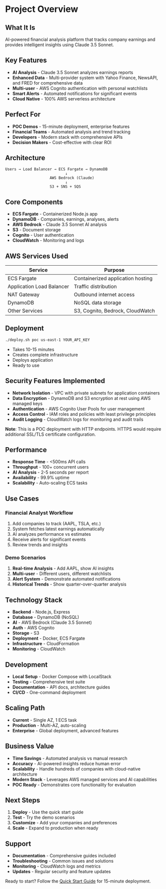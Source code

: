 # Project Overview

## What It Is

AI-powered financial analysis platform that tracks company earnings and provides intelligent insights using Claude 3.5 Sonnet.

## Key Features

- **AI Analysis** - Claude 3.5 Sonnet analyzes earnings reports
- **Enhanced Data** - Multi-provider system with Yahoo Finance, NewsAPI, and FRED for comprehensive data
- **Multi-user** - AWS Cognito authentication with personal watchlists
- **Smart Alerts** - Automated notifications for significant events
- **Cloud Native** - 100% AWS serverless architecture

## Perfect For

- **POC Demos** - 15-minute deployment, enterprise features
- **Financial Teams** - Automated analysis and trend tracking
- **Developers** - Modern stack with comprehensive APIs
- **Decision Makers** - Cost-effective with clear ROI

## Architecture

```
Users → Load Balancer → ECS Fargate → DynamoDB
                           ↓
                    AWS Bedrock (Claude)
                           ↓
                    S3 + SNS + SQS
```

## Core Components

- **ECS Fargate** - Containerized Node.js app
- **DynamoDB** - Companies, earnings, analyses, alerts
- **AWS Bedrock** - Claude 3.5 Sonnet AI analysis
- **S3** - Document storage
- **Cognito** - User authentication
- **CloudWatch** - Monitoring and logs

## AWS Services Used

| Service | Purpose |
|---------|---------|
| ECS Fargate | Containerized application hosting |
| Application Load Balancer | Traffic distribution |
| NAT Gateway | Outbound internet access |
| DynamoDB | NoSQL data storage |
| Other Services | S3, Cognito, Bedrock, CloudWatch |

## Deployment

```bash
./deploy.sh poc us-east-1 YOUR_API_KEY
```

- Takes 10-15 minutes
- Creates complete infrastructure
- Deploys application
- Ready to use

## Security Features Implemented

- **Network Isolation** - VPC with private subnets for application containers
- **Data Encryption** - DynamoDB and S3 encryption at rest using AWS managed keys
- **Authentication** - AWS Cognito User Pools for user management
- **Access Control** - IAM roles and policies with least privilege principles
- **Audit Logging** - CloudWatch logs for monitoring and audit trails

**Note**: This is a POC deployment with HTTP endpoints. HTTPS would require additional SSL/TLS certificate configuration.

## Performance

- **Response Time** - <500ms API calls
- **Throughput** - 100+ concurrent users
- **AI Analysis** - 2-5 seconds per report
- **Availability** - 99.9% uptime
- **Scalability** - Auto-scaling ECS tasks

## Use Cases

### Financial Analyst Workflow

1. Add companies to track (AAPL, TSLA, etc.)
2. System fetches latest earnings automatically
3. AI analyzes performance vs estimates
4. Receive alerts for significant events
5. Review trends and insights

### Demo Scenarios

1. **Real-time Analysis** - Add AAPL, show AI insights
2. **Multi-user** - Different users, different watchlists
3. **Alert System** - Demonstrate automated notifications
4. **Historical Trends** - Show quarter-over-quarter analysis

## Technology Stack

- **Backend** - Node.js, Express
- **Database** - DynamoDB (NoSQL)
- **AI** - AWS Bedrock (Claude 3.5 Sonnet)
- **Auth** - AWS Cognito
- **Storage** - S3
- **Deployment** - Docker, ECS Fargate
- **Infrastructure** - CloudFormation
- **Monitoring** - CloudWatch

## Development

- **Local Setup** - Docker Compose with LocalStack
- **Testing** - Comprehensive test suite
- **Documentation** - API docs, architecture guides
- **CI/CD** - One-command deployment

## Scaling Path

- **Current** - Single AZ, 1 ECS task
- **Production** - Multi-AZ, auto-scaling
- **Enterprise** - Global deployment, advanced features

## Business Value

- **Time Savings** - Automated analysis vs manual research
- **Accuracy** - AI-powered insights reduce human error
- **Scalability** - Handle hundreds of companies with cloud-native architecture
- **Modern Stack** - Leverages AWS managed services and AI capabilities
- **POC Ready** - Demonstrates core functionality for evaluation

## Next Steps

1. **Deploy** - Use the quick start guide
2. **Test** - Try the demo scenarios
3. **Customize** - Add your companies and preferences
4. **Scale** - Expand to production when ready

## Support

- **Documentation** - Comprehensive guides included
- **Troubleshooting** - Common issues and solutions
- **Monitoring** - CloudWatch logs and metrics
- **Updates** - Regular security and feature updates

Ready to start? Follow the [Quick Start Guide](QUICK-START.md) for 15-minute deployment.